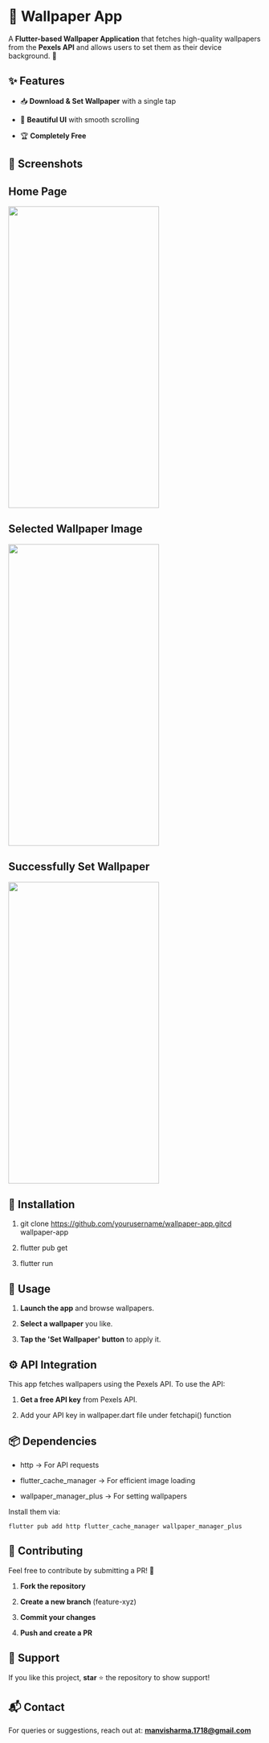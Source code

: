 📱 Wallpaper App
================

A **Flutter-based Wallpaper Application** that fetches high-quality wallpapers from the **Pexels API** and allows users to set them as their device background. 🚀

✨ Features
----------
    
*   📥 **Download & Set Wallpaper** with a single tap
    
*   🎨 **Beautiful UI** with smooth scrolling
    
*   🏆 **Completely Free**

    
📸 Screenshots
--------------

## Home Page
<img src="https://github.com/user-attachments/assets/cb4a3ebb-4182-4b8f-a1fa-f177b491ea5c" width="300" height="600" />

## Selected Wallpaper Image
<img src="https://github.com/user-attachments/assets/2b80727b-b0b0-4cf5-9c2e-46bbc7f2ae8e" width="300" height="600" />

## Successfully Set Wallpaper
<img src="https://github.com/user-attachments/assets/f544299a-c48d-459d-ac68-9a0a0b5f4643" width="300" height="600" />





🔧 Installation
---------------

1.  git clone https://github.com/yourusername/wallpaper-app.gitcd wallpaper-app
    
2.  flutter pub get
    
3.  flutter run
    

🚀 Usage
--------

1.  **Launch the app** and browse wallpapers.
    
2.  **Select a wallpaper** you like.
    
3.  **Tap the 'Set Wallpaper' button** to apply it.
    

⚙️ API Integration
------------------

This app fetches wallpapers using the Pexels API. To use the API:

1.  **Get a free API key** from Pexels API.
    
2.  Add your API key in wallpaper.dart file under fetchapi() function
    

📦 Dependencies
---------------

*   http → For API requests
    
*   flutter_cache_manager → For efficient image loading
    
*   wallpaper_manager_plus → For setting wallpapers
    

Install them via:

`flutter pub add http flutter_cache_manager wallpaper_manager_plus`


🤝 Contributing
---------------

Feel free to contribute by submitting a PR! 🚀

1.  **Fork the repository**
    
2.  **Create a new branch** (feature-xyz)
    
3.  **Commit your changes**
    
4.  **Push and create a PR**
    

🌟 Support
----------

If you like this project, **star** ⭐ the repository to show support!

📬 Contact
----------

For queries or suggestions, reach out at: **manvisharma.1718@gmail.com**
